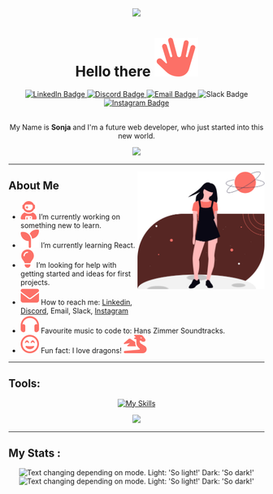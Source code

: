<div id="header" align="center">
  <img src="https://media3.giphy.com/media/v1.Y2lkPTc5MGI3NjExYW5ka2gyMXBqdGhvbXJhOHBvaTdlZmc4eXF2dWxiYW9ud3BpdmV0eiZlcD12MV9pbnRlcm5hbF9naWZfYnlfaWQmY3Q9cw/8vvNfLiB5Wm9Zx0SWt/giphy.gif" width="150"/>

# Hello there <img src="./assets/icons/spock.svg">

<div id="badges">
  <a href="https://linkedin.com/in/sonja-schweren-b06b1a294" target="_blank" rel="noopener noreferrer">
  <img src="https://img.shields.io/badge/LinkedIn-blue?style=for-the-badge&logo=linkedin&logoColor=white" alt="LinkedIn Badge"/>
  </a>
  <a href="https://discord.com/users/nimitya" target="_blank" rel="noopener noreferrer">
  <img src="https://img.shields.io/badge/Dicord-5865F2?style=for-the-badge&logo=discord&logoColor=white" alt="Discord Badge"/>
  </a>
  <a href="mailto:sonja.schweren@dci-student.org" target="_blank" rel="noopener noreferrer">
  <img src="https://img.shields.io/badge/Email-EA4335?style=for-the-badge&logo=gmail&logoColor=white" alt="Email Badge"/>
  </a>
 
  <img src="https://img.shields.io/badge/Slack-4A154B?style=for-the-badge&logo=slack&logoColor=white" alt="Slack Badge"/>
  
  <a href="https://www.instagram.com/nimiitya" target="_blank" rel="noopener noreferrer">
  <img src="https://img.shields.io/badge/Instagram-FF0069?style=for-the-badge&logo=instagram&logoColor=white" alt="Instagram Badge"/>
  </a>
</div>

<img src="https://komarev.com/ghpvc/?username=nimitaya&style=flat-square&color=fc7067" alt=""/>

My Name is **Sonja** and I'm a future web developer, who just started into this new world.

</div>

<div id="banner" align="center">
<img src="https://media0.giphy.com/media/v1.Y2lkPTc5MGI3NjExc2JrYWs3NHJyZDNmbDZ2cnQ1Z2RtMXJqcmVyZTh1cGs3bmltejI1MyZlcD12MV9pbnRlcm5hbF9naWZfYnlfaWQmY3Q9cw/eKaOSjbqk8q8xbmLrT/giphy.gif"/>
</div>

---

<img src="./assets/img/red-undraw_my-universe_qqch.svg" width="250" align="right" alt=""/>

## About Me

- <img src="./assets/icons/atronaut.svg"> I’m currently working on something new to learn.
- <img src="./assets/icons/seedling.svg"> I’m currently learning React.
- <img src="./assets/icons/lightbulb.svg"> I’m looking for help with getting started and ideas for first projects.
- <img src="./assets/icons/mail.svg"> How to reach me: [Linkedin](linkedin.com/in/sonja-schweren-b06b1a294), [Discord](https://discord.com/users/nimitya), Email, Slack, [Instagram](https://www.instagram.com/nimiitya)
- <img src="./assets/icons/headphones.svg"> Favourite music to code to: Hans Zimmer Soundtracks.
- <img src="./assets/icons/smiley.svg"> Fun fact: I love dragons! <img src="./assets/icons/dragon.svg">

---

## Tools:
<div id="tools" align="center">

[![My Skills](https://skillicons.dev/icons?i=vscode,github,git,html,css,tailwind,bootstrap,sass,js,ts,vite,jquery,react,mongodb,postman)](https://skillicons.dev)

<!-- <picture>
  <source media="(prefers-color-scheme: dark)" srcset="https://skillicons.dev/icons?i=vscode,github,git,html,css,tailwind,bootstrap,sass,js,ts,vite,jquery,react">
  <img alt="Text changing depending on mode. Light: 'So light!' Dark: 'So dark!'" src="https://skillicons.dev/icons?i=vscode,github,git,html,css,tailwind,bootstrap,sass,js,ts,vite,jquery,react&theme=light">
</picture> -->

<img src="https://media2.giphy.com/media/v1.Y2lkPTc5MGI3NjExengzbzgxNzdvbXZqMHo0bHdraGdwcTFpbDdqcXhvNGd1bGVkdDh4NiZlcD12MV9pbnRlcm5hbF9naWZfYnlfaWQmY3Q9cw/w3YqkEzfYli36/giphy.gif" width="230"/>

</div>

---

## My Stats :

<div id="Stats" align="center">
<picture>
  <source media="(prefers-color-scheme: dark)" srcset="https://github-readme-stats.vercel.app/api?username=nimitaya&theme=onedark&show_icons=true&hide_border=false&count_private=true">
  <img alt="Text changing depending on mode. Light: 'So light!' Dark: 'So dark!'" src="https://github-readme-stats.vercel.app/api?username=nimitaya&theme=rose&show_icons=true&hide_border=false&count_private=true">
</picture>

<picture>
  <source media="(prefers-color-scheme: dark)" srcset="https://github-readme-stats.vercel.app/api/top-langs/?username=nimitaya&theme=onedark&show_icons=true&hide_border=false&layout=compact">
  <img alt="Text changing depending on mode. Light: 'So light!' Dark: 'So dark!'" src="https://github-readme-stats.vercel.app/api/top-langs/?username=nimitaya&theme=rose&show_icons=true&hide_border=false&layout=compact">
</picture>
</div>






<!-- Dark:
![nimitaya's Top Languages](https://github-readme-stats.vercel.app/api/top-langs/?username=nimitaya&theme=nightowl&show_icons=true&hide_border=false&layout=compact)
ROT ----- https://github-readme-stats.vercel.app/api/top-langs/?username=nimitaya&theme=onedark&show_icons=true&hide_border=false&layout=compact
![nimitaya's Stats](https://github-readme-stats.vercel.app/api?username=nimitaya&theme=nightowl&show_icons=true&hide_border=false&count_private=true)
ROT ----- https://github-readme-stats.vercel.app/api?username=nimitaya&theme=onedark&show_icons=true&hide_border=false&count_private=true
![nimitaya's Streak](https://github-readme-streak-stats.herokuapp.com/?user=nimitaya&theme=nightowl&hide_border=false) -->

<!-- Light:
![nimitaya's Top Languages](https://github-readme-stats.vercel.app/api/top-langs/?username=nimitaya&theme=buefy&show_icons=true&hide_border=false&layout=compact)
ROT ----- https://github-readme-stats.vercel.app/api/top-langs/?username=nimitaya&theme=rose&show_icons=true&hide_border=false&layout=compact
![nimitaya's Stats](https://github-readme-stats.vercel.app/api?username=nimitaya&theme=buefy&show_icons=true&hide_border=false&count_private=true)
ROT ----- https://github-readme-stats.vercel.app/api?username=nimitaya&theme=rose&show_icons=true&hide_border=false&count_private=true
![nimitaya's Streak](https://github-readme-streak-stats.herokuapp.com/?user=nimitaya&theme=buefy&hide_border=false) -->

<!-- Used for view Counter https://github.com/antonkomarev/github-profile-views-counter -->

<!-- <h1 style="color: #c792ea">Hello there 👋</h1> -->
<!--Neue Farbe #fc7067 -->